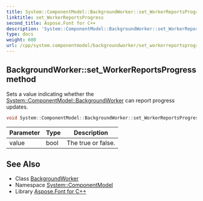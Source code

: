 ```yaml
---
title: System::ComponentModel::BackgroundWorker::set_WorkerReportsProgress method
linktitle: set_WorkerReportsProgress
second_title: Aspose.Font for C++
description: 'System::ComponentModel::BackgroundWorker::set_WorkerReportsProgress method. Sets a value indicating whether the System::ComponentModel::BackgroundWorker can report progress updates in C++.'
type: docs
weight: 600
url: /cpp/system.componentmodel/backgroundworker/set_workerreportsprogress/
---
```

## BackgroundWorker::set_WorkerReportsProgress method


Sets a value indicating whether the [System::ComponentModel::BackgroundWorker](../) can report progress updates.

```cpp
void System::ComponentModel::BackgroundWorker::set_WorkerReportsProgress(bool value)
```


| Parameter | Type | Description |
| --- | --- | --- |
| value | bool | The true or false. |

## See Also

* Class [BackgroundWorker](../)
* Namespace [System::ComponentModel](../../)
* Library [Aspose.Font for C++](../../../)

